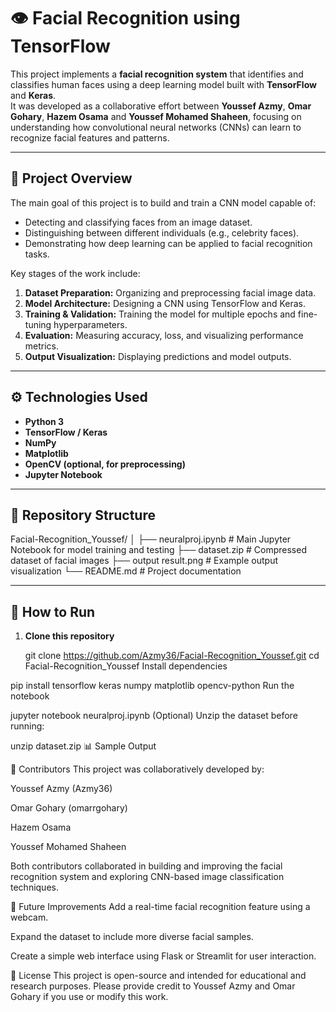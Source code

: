 # 👁️ Facial Recognition using TensorFlow

This project implements a **facial recognition system** that identifies and classifies human faces using a deep learning model built with **TensorFlow** and **Keras**.  
It was developed as a collaborative effort between **Youssef Azmy**,  **Omar Gohary**,  **Hazem Osama** and  **Youssef Mohamed Shaheen**, focusing on understanding how convolutional neural networks (CNNs) can learn to recognize facial features and patterns.

---

## 🧠 Project Overview

The main goal of this project is to build and train a CNN model capable of:
- Detecting and classifying faces from an image dataset.
- Distinguishing between different individuals (e.g., celebrity faces).
- Demonstrating how deep learning can be applied to facial recognition tasks.

Key stages of the work include:
1. **Dataset Preparation:** Organizing and preprocessing facial image data.
2. **Model Architecture:** Designing a CNN using TensorFlow and Keras.
3. **Training & Validation:** Training the model for multiple epochs and fine-tuning hyperparameters.
4. **Evaluation:** Measuring accuracy, loss, and visualizing performance metrics.
5. **Output Visualization:** Displaying predictions and model outputs.

---

## ⚙️ Technologies Used

- **Python 3**
- **TensorFlow / Keras**
- **NumPy**
- **Matplotlib**
- **OpenCV (optional, for preprocessing)**
- **Jupyter Notebook**

---

## 📁 Repository Structure

Facial-Recognition_Youssef/
│
├── neuralproj.ipynb # Main Jupyter Notebook for model training and testing
├── dataset.zip # Compressed dataset of facial images
├── output result.png # Example output visualization
└── README.md # Project documentation


---

## 🚀 How to Run

1. **Clone this repository**
   
   git clone https://github.com/Azmy36/Facial-Recognition_Youssef.git
   cd Facial-Recognition_Youssef
Install dependencies

pip install tensorflow keras numpy matplotlib opencv-python
Run the notebook

jupyter notebook neuralproj.ipynb
(Optional) Unzip the dataset before running:

unzip dataset.zip
📊 Sample Output

👥 Contributors
This project was collaboratively developed by:

Youssef Azmy (Azmy36)

Omar Gohary (omarrgohary) 

Hazem Osama

Youssef Mohamed Shaheen

Both contributors collaborated in building and improving the facial recognition system and exploring CNN-based image classification techniques.

🧩 Future Improvements
Add a real-time facial recognition feature using a webcam.

Expand the dataset to include more diverse facial samples.

Create a simple web interface using Flask or Streamlit for user interaction.

📜 License
This project is open-source and intended for educational and research purposes.
Please provide credit to Youssef Azmy and Omar Gohary if you use or modify this work.

